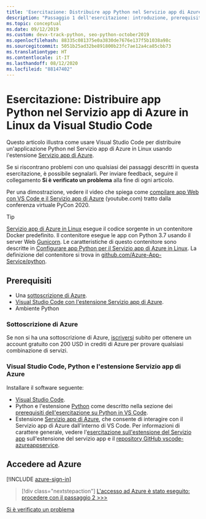 ```yaml
---
title: 'Esercitazione: Distribuire app Python nel Servizio app di Azure in Linux da Visual Studio Code'
description: "Passaggio 1 dell'esercitazione: introduzione, prerequisiti e accesso ad Azure."
ms.topic: conceptual
ms.date: 09/12/2019
ms.custom: devx-track-python, seo-python-october2019
ms.openlocfilehash: 88335c081375e0a3830de7676e137f5b1038a98c
ms.sourcegitcommit: 5051b25ad32be891800b23fc7ae12a4ca85cbb73
ms.translationtype: HT
ms.contentlocale: it-IT
ms.lasthandoff: 08/12/2020
ms.locfileid: "88147402"
---
```

# <a name="tutorial-deploy-python-apps-to-azure-app-service-on-linux-from-visual-studio-code"></a>Esercitazione: Distribuire app Python nel Servizio app di Azure in Linux da Visual Studio Code

Questo articolo illustra come usare Visual Studio Code per distribuire un'applicazione Python nel Servizio app di Azure in Linux usando l'estensione [Servizio app di Azure](https://marketplace.visualstudio.com/items?itemName=ms-azuretools.vscode-azureappservice).

Se si riscontrano problemi con uno qualsiasi dei passaggi descritti in questa esercitazione, è possibile segnalarli. Per inviare feedback, seguire il collegamento **Si è verificato un problema** alla fine di ogni articolo.

Per una dimostrazione, vedere il video che spiega come <a href="https://www.youtube.com/watch?v=dNVvFttc-sA&feature=youtu.be&ocid=AID3006292" target="_blank">compilare app Web con VS Code e il Servizio app di Azure</a> (youtube.com) tratto dalla conferenza virtuale PyCon 2020.

> [!TIP]
> [Servizio app di Azure in Linux](/azure/app-service/overview#app-service-on-linux) esegue il codice sorgente in un contenitore Docker predefinito. Il contenitore esegue le app con Python 3.7 usando il server Web [Gunicorn](https://gunicorn.org). Le caratteristiche di questo contenitore sono descritte in [Configurare app Python per il Servizio app di Azure in Linux](/azure/app-service/configure-language-python). La definizione del contenitore si trova in [github.com/Azure-App-Service/python](https://github.com/Azure-App-Service/python/tree/master/3.7).

## <a name="prerequisites"></a>Prerequisiti

- Una [sottoscrizione di Azure](#azure-subscription).
- [Visual Studio Code con l'estensione Servizio app di Azure](#visual-studio-code-python-and-the-azure-app-service-extension).
- Ambiente Python

### <a name="azure-subscription"></a>Sottoscrizione di Azure

Se non si ha una sottoscrizione di Azure, [iscriversi](https://azure.microsoft.com/free/?utm_source=campaign&utm_campaign=vscode-tutorial-appservice-extension&mktingSource=vscode-tutorial-appservice-extension) subito per ottenere un account gratuito con 200 USD in crediti di Azure per provare qualsiasi combinazione di servizi.

### <a name="visual-studio-code-python-and-the-azure-app-service-extension"></a>Visual Studio Code, Python e l'estensione Servizio app di Azure

Installare il software seguente:

- [Visual Studio Code](https://code.visualstudio.com/).
- Python e l'estensione [Python](https://marketplace.visualstudio.com/items?itemName=ms-python.python) come descritto nella sezione dei [prerequisiti dell'esercitazione su Python in VS Code](https://code.visualstudio.com/docs/python/python-tutorial).
- Estensione [Servizio app di Azure](https://marketplace.visualstudio.com/items?itemName=ms-azuretools.vscode-azureappservice), che consente di interagire con il Servizio app di Azure dall'interno di VS Code. Per informazioni di carattere generale, vedere l'[esercitazione sull'estensione del Servizio app](https://code.visualstudio.com/tutorials/app-service-extension/getting-started) sull'estensione del servizio app e il [repository GitHub vscode-azureappservice](https://github.com/Microsoft/vscode-azureappservice).

## <a name="sign-in-to-azure"></a>Accedere ad Azure

[!INCLUDE [azure-sign-in](includes/azure-sign-in.md)]

> [!div class="nextstepaction"]
> [L'accesso ad Azure è stato eseguito: procedere con il passaggio 2 >>>](tutorial-deploy-app-service-on-linux-02.md)

[Si è verificato un problema](https://www.research.net/r/PWZWZ52?tutorial=vscode-appservice-python&step=01-verify-prerequisites)
